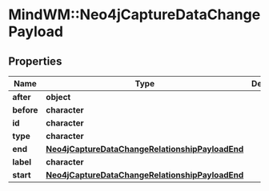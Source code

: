 # MindWM::Neo4jCaptureDataChangePayload


## Properties
Name | Type | Description | Notes
------------ | ------------- | ------------- | -------------
**after** | **object** |  | 
**before** | **character** |  | 
**id** | **character** |  | 
**type** | **character** |  | 
**end** | [**Neo4jCaptureDataChangeRelationshipPayloadEnd**](Neo4jCaptureDataChangeRelationshipPayload_end.md) |  | 
**label** | **character** |  | 
**start** | [**Neo4jCaptureDataChangeRelationshipPayloadEnd**](Neo4jCaptureDataChangeRelationshipPayload_end.md) |  | 


